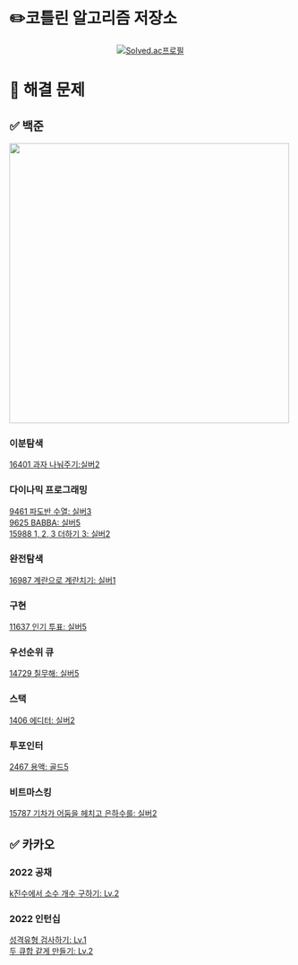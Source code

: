 # ✏️코틀린 알고리즘 저장소
[<div align=center>![Solved.ac프로필](http://mazassumnida.wtf/api/v2/generate_badge?boj=emforhs246)](https://solved.ac/emforhs246)</div>


# 📖 해결 문제
## ✅ 백준
<img src="https://user-images.githubusercontent.com/39405316/194695477-aab47732-394f-458b-8c72-ad444d094a29.png" width=500>

### 이분탐색
[16401 과자 나눠주기:실버2](https://www.acmicpc.net/problem/16401)  


### 다이나믹 프로그래밍
[9461 파도반 수열: 실버3](https://www.acmicpc.net/problem/9461)  
[9625 BABBA: 실버5](https://www.acmicpc.net/problem/9625)  
[15988 1, 2, 3 더하기 3: 실버2](https://www.acmicpc.net/problem/15988)  

### 완전탐색
[16987 계란으로 계란치기: 실버1](https://www.acmicpc.net/problem/16987)

### 구현
[11637 인기 투표: 실버5](https://www.acmicpc.net/problem/11637)

### 우선순위 큐
[14729 칠무해: 실버5](https://www.acmicpc.net/problem/14729)

### 스택
[1406 에디터: 실버2](https://www.acmicpc.net/problem/1406)

### 투포인터
[2467 용액: 골드5](https://www.acmicpc.net/problem/2467)

### 비트마스킹
[15787 기차가 어둠을 헤치고 은하수를: 실버2](https://www.acmicpc.net/problem/15787)

## ✅ 카카오
### 2022 공채
[k진수에서 소수 개수 구하기: Lv.2](https://school.programmers.co.kr/learn/courses/30/lessons/92335)

### 2022 인턴십
[성격유형 검사하기: Lv.1](https://school.programmers.co.kr/learn/courses/30/lessons/118666)  
[두 큐합 같게 만들기: Lv.2](https://school.programmers.co.kr/learn/courses/30/lessons/118667)

